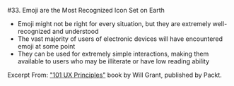#33. Emoji are the Most Recognized Icon Set on Earth
-  Emoji might not be right for every situation, but they are extremely well-recognized and understood
-  The vast majority of users of electronic devices will have encountered emoji at some point
-  They can be used for extremely simple interactions, making them available to users who may be illiterate or have low reading ability

Excerpt From: ["101 UX Principles"](https://www.packtpub.com/web-development/101-ux-principles) book by Will Grant, published by Packt.
